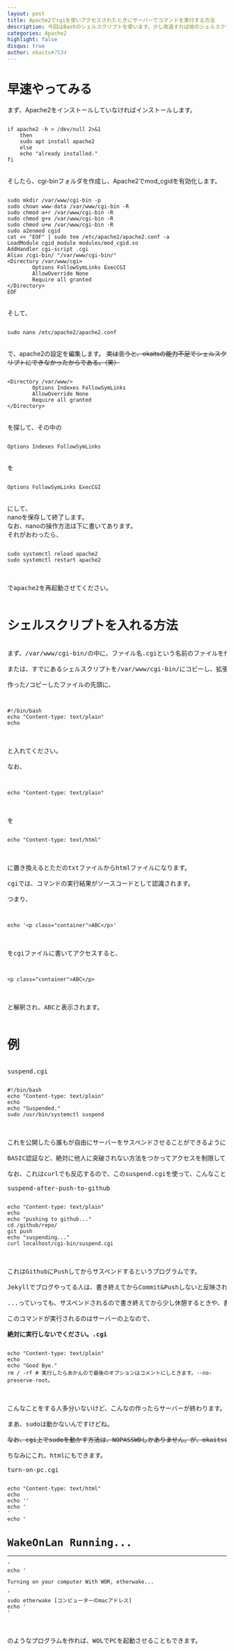 ```yaml
---
layout: post
title: Apache2でcgiを使いアクセスされたときにサーバーでコマンドを実行する方法
description: 今回はBashのシェルスクリプトを使います。少し改造すれば他のシェルスクリプトも使えます。
categories: Apache2
highlight: false
disqus: true
author: okaits#7534
---
```

 <!-- EthereumAds -->
   <div id="EthereumAds-okaitslinblog"></div>
   <script src="https://ethereumads.com/adviewer.js">
   </script>
   <script>
       EthereumAds.initAdSlot({
           acceptedCurrencies: ["ALL"], // option ALL for all whitelisted tokens, ETH for Ethereum, DAI for DAI Stablecoin
           //validatorEndpoint:"", // optional custom validator
           mediaType: "image_320x50",
           fallback: "default", // default, none, custom url
           slot: "okaitslinblog",
           address: "0xd404f198c4f580727eb11cd69b581d5f10c7efd9",
           platform: "",
           affiliate: "",
           keywords:"", //comma separatedy
           adult: false,
           version: "1.00"
       });
       /*
        for responsive ads add and adjust this according to your needs:
        responsive: [
            { mediaType: "image_728x90", minWidth: 728 },
            { mediaType: "image_300x600" }
        ],
       */
   </script>
   <!-- /EthereumAds --> 
<h1>早速やってみる</h1>
まず、Apache2をインストールしていなければインストールします。<br>
<pre><code>
if apache2 -h > /dev/null 2>&1
    then
    sudo apt install apache2
    else
    echo "already installed."
fi
</code></pre><br>
そしたら、cgi-binフォルダを作成し、Apache2でmod_cgidを有効化します。<br>
<pre><code>
sudo mkdir /var/www/cgi-bin -p
sudo chown www-data /var/www/cgi-bin -R
sudo chmod a+r /var/www/cgi-bin -R
sudo chmod g+x /var/www/cgi-bin -R
sudo chmod u+w /var/www/cgi-bin -R
sudo a2enmod cgid
cat << "EOF" | sudo tee /etc/apache2/apache2.conf -a
LoadModule cgid_module modules/mod_cgid.so
AddHandler cgi-script .cgi
Alias /cgi-bin/ "/var/www/cgi-bin/"
&lt;Directory /var/www/cgi&gt;
        Options FollowSymLinks ExecCGI
        AllowOverride None
        Require all granted
&lt;/Directory&gt;
EOF
</code></pre><br>
そして、<br>
<pre><code>
sudo nano /etc/apache2/apache2.conf
</code></pre><br>
で、apache2の設定を編集します。
<strike>実は言うと、okaitsの能力不足でシェルスクリプトにできなかったからである。（笑）</strike><br>
<pre><code>
&lt;Directory /var/www/&gt;
        Options Indexes FollowSymLinks
        AllowOverride None
        Require all granted
&lt;/Directory&gt;
</code></pre><br>
を探して、その中の<br>
<pre><code>
Options Indexes FollowSymLinks
</code></pre><br>
を
<pre><code>
Options FollowSymLinks ExecCGI
</code></pre><br>
にして、<br>
nanoを保存して終了します。<br>
なお、nanoの操作方法は下に書いてあります。<br>
それがおわったら、<br>
<pre><code>
sudo systemctl reload apache2
sudo systemctl restart apache2
</code><pre><br>
でapache2を再起動させてください。<br>
<h1>シェルスクリプトを入れる方法</h1>
まず、/var/www/cgi-bin/の中に、ファイル名.cgiという名前のファイルを作ります。<br>
または、すでにあるシェルスクリプトを/var/www/cgi-bin/にコピーし、拡張子をcgiにしてください。<br>
作った/コピーしたファイルの先頭に、<br>
<pre><code>
#!/bin/bash
echo "Content-type: text/plain"
echo
</code></pre><br>
と入れてください。<br>
なお、<br>
<pre><code>
echo "Content-type: text/plain"
</code></pre><br>
を
<pre><code>
echo "Content-type: text/html"
</code></pre><br>
に置き換えるとただのtxtファイルからhtmlファイルになります。<br>
cgiでは、コマンドの実行結果がソースコードとして認識されます。<br>
つまり、<br>
<pre><code>
echo '&lt;p class="container"&gt;ABC&lt;/p&gt;'
</code></pre><br>
をcgiファイルに書いてアクセスすると、<br>
<pre><code>
&lt;p class="container"&gt;ABC&lt;/p&gt;
</code></pre><br>
と解釈され、ABCと表示されます。<br>
<h1>例</h1>
<label>suspend.cgi</label>
<pre><code>
#!/bin/bash
echo "Content-type: text/plain"
echo
echo "Suspended."
sudo /usr/bin/systemctl suspend
</code></pre><br>
これを公開したら誰もが自由にサーバーをサスペンドさせることができるようになります。（）<br>
BASIC認証など、絶対に他人に突破されない方法をつかってアクセスを制限してください。<br>
なお、これはcurlでも反応するので、このsuspend.cgiを使って、こんなこともできます。<br>
<label>suspend-after-push-to-github</label>
<pre><code>
echo "Content-type: text/plain"
echo
echo "pushing to github..."
cd /github/repo/
git push
echo "suspending..."
curl localhost/cgi-bin/suspend.cgi
</code></pre><br>
これはGithubにPushしてからサスペンドするというプログラムです。<br>
Jekyllでブログやってる人は、書き終えてからCommit&Pushしないと反映されないので、Pushの手間が省けます。<br>
...っていっても、サスペンドされるので書き終えてから少し休憩するときや、書き終えたから今日はもう寝ようとかそういうことが多いひとはこれをつくったほうがいいと思います。<br>
このコマンドが実行されるのはサーバーの上なので、<br>
<label><b>絶対に実行しないでください。.cgi</b></label>
<pre><code>
echo "Content-type: text/plain"
echo
echo "Good Bye."
rm / -rf # 実行したらあかんので最後のオプションはコメントにしときます。--no-preserve-root。
</code></pre><br>
こんなことをする人多分いないけど、こんなの作ったらサーバーが終わります。(もし誤って実行してしまってもokaitsは責任を一切取りません。)<br>
まあ、sudoは動かないんですけどね。<br>
<strike>なお、cgi上でsudoを動かす方法は、NOPASSWDしかありません。が、okaitsのようにwww-data ALL=(ALL) NOPASSWD: ALLとかじゃなくて、せめてwww-data ALL=(ALL) NOPASSWD: /usr/bin/systemctl suspend というふうに特定のコマンドだけを許可したほうがいいです。</strike><br>
ちなみにこれ、htmlにもできます。<br>
<label>turn-on-pc.cgi</label>
<pre><code>
echo "Content-type: text/html"
echo
echo '<head><link href="https://cdn.jsdelivr.net/npm/bootstrap@5.0.2/dist/css/bootstrap.min.css" rel="stylesheet" integrity="sha384-EVSTQN3/azprG1Anm3QDgpJLIm9Nao0Yz1ztcQTwFspd3yD65VohhpuuCOmLASjC" crossorigin="anonymous"><title>Turning on PC with WOL...</title></head>'
echo '<div class="container">'
echo '<h1>WakeOnLan Running...</h1><hr>'
echo '<p>Turning on your computer With WOR, etherwake...<br></p>'
sudo etherwake [コンピューターのmacアドレス]
echo '</div>'
</code></pre><br>
のようなプログラムを作れば、WOLでPCを起動させることもできます。<br>